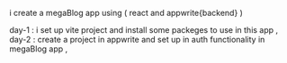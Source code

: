 i create a megaBlog app using ( react and appwrite{backend} )

day-1 : i set up vite project and install some packeges to use in this app ,
day-2 : create a project in appwrite and set up in auth functionality in megaBlog app , 
